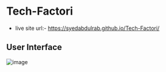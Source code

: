 # Tech-Factori

- live site url:- https://syedabdulrab.github.io/Tech-Factori/

## User Interface

![image](https://github.com/SyedAbdulrab/Tech-Factori/assets/99114574/fed7d813-b4c0-43d3-b9c2-cd69d5003948)
